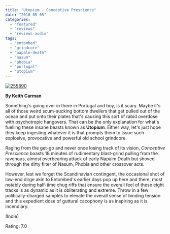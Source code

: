 ```yaml
---
title: "Utopium - Conceptive Prescience"
date: "2010-05-05"
categories: 
  - "featured"
  - "reviews"
  - "reviews-audio"
tags: 
  - "entombed"
  - "grindcore"
  - "napalm-death"
  - "nasum"
  - "phobia"
  - "portugal"
  - "utopium"
---
```


[![255890](http://www.hellbound.ca/wp-content/uploads/2010/05/255890.jpg "255890")](http://www.hellbound.ca/wp-content/uploads/2010/05/255890.jpg)

**By Keith Carman**

Something's going over in there in Portugal and boy, is it scary. Maybe it's all of those weird scum-sucking bottom dwellers that get pulled out of the ocean and put onto their plates that's causing this sort of rabid overdose with psychotropic hangovers. That can be the only explanation for what's fuelling these insane beasts known as **Utopium**. Either way, let's just hope they keep ingesting whatever it is that prompts them to issue such explosive, provocative and powerful old school grindcore.

Raging from the get-go and never once losing track of its vision, _Conceptive Prescience_ boasts 18 minutes of rudimentary blast-grind pulling from the ravenous, almost overbearing attack of early Napalm Death but shoved through the dirty filter of Nasum, Phobia and other crossover acts.

However, lest we forget the Scandinavian contingent, the occasional shot of low-end dirge akin to Entombed's earlier days pop up here and there, most notably during half-time chug riffs that ensure the overall feel of these eight tracks is as dynamic as it is obliterating and extreme. Throw in a few politically-charged samples to elevate the overall sense of binding tension and this expedient dose of guttural cacophony is as inspiring as it is incendiary.

(Indie)

Rating: 7.0
